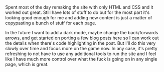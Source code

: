 <!--
title: 20210101
-->

Spent most of the day remaking the site with only HTML and CSS and it worked out great.
Still have lots of stuff to do but for the most part it's looking good enough for me and adding new content is just a matter of copypasting a bunch of stuff for each page.

In the future I want to add a dark mode, maybe change the back/forwards arrows, and get started on porting a few blog posts here so I can work out the details when there's code highlighting in the post.
But I'll do this very slowly over time and focus more on the game now. In any case, it's pretty refreshing to not have to use any additional tools to run the site and I feel like I have much more control
over what the fuck is going on in any single page, which is great.
